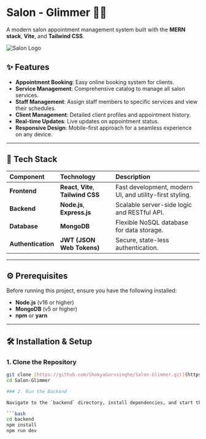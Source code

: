 # Salon - Glimmer 💇‍♀️

A modern salon appointment management system built with the **MERN stack**, **Vite**, and **Tailwind CSS**.

![Salon Logo](https://via.placeholder.com/150x150?text=Salon+Logo)

## ✨ Features

* **Appointment Booking**: Easy online booking system for clients.
* **Service Management**: Comprehensive catalog to manage all salon services.
* **Staff Management**: Assign staff members to specific services and view their schedules.
* **Client Management**: Detailed client profiles and appointment history.
* **Real-time Updates**: Live updates on appointment status.
* **Responsive Design**: Mobile-first approach for a seamless experience on any device.

---

## 🚀 Tech Stack

| Component | Technology | Description |
| :--- | :--- | :--- |
| **Frontend** | **React**, **Vite**, **Tailwind CSS** | Fast development, modern UI, and utility-first styling. |
| **Backend** | **Node.js**, **Express.js** | Scalable server-side logic and RESTful API. |
| **Database** | **MongoDB** | Flexible NoSQL database for data storage. |
| **Authentication** | **JWT (JSON Web Tokens)** | Secure, state-less authentication. |

---

## ⚙️ Prerequisites

Before running this project, ensure you have the following installed:

* **Node.js** (v16 or higher)
* **MongoDB** (v5 or higher)
* **npm** or **yarn**

---

## 🛠️ Installation & Setup

### 1. Clone the Repository

```bash
git clone [https://github.com/ShakyaGurusinghe/Salon-Glimmer.git](https://github.com/ShakyaGurusinghe/Salon-Glimmer.git)
cd Salon-Glimmer

### 2. Run the Backend

Navigate to the `backend` directory, install dependencies, and start the server. You should run this command in a **separate terminal or tab**.

```bash
cd backend
npm install
npm run dev